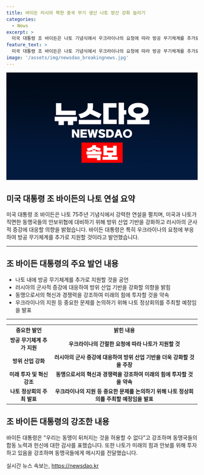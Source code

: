 ```yaml
---
title: 바이든 러시아 북한 중국 무기 생산 나토 방산 강화 늘리기
categories:
  - News
excerpt: >
  미국 대통령 조 바이든은 나토 기념식에서 우크라이나의 요청에 따라 방공 무기체계를 추가로 지원할 것이라고 발표했다. 러시아의 무기 생산량 증가에 대응하여 방위 산업 강화를 촉구한 그는, 동맹이 뒤처지는 것을 용납할 수 없다며 러시아의 방위 산업 강화를 비판했다. 이에 대한 대응으로 나토는 혁신적이고 경쟁력 있는 방위 장비를 생산할 수 있고, 모든 위협에 대비할 수 있는 미래의 힘에 투자하고 있다는 메시지를 세계에 전달했다. 
feature_text: >
  미국 대통령 조 바이든은 나토 기념식에서 우크라이나의 요청에 따라 방공 무기체계를 추가로 지원할 것이라고 발표했다. 러시아의 무기 생산량 증가에 대응하여 방위 산업 강화를 촉구한 그는, 동맹이 뒤처지는 것을 용납할 수 없다며 러시아의 방위 산업 강화를 비판했다. 이에 대한 대응으로 나토는 혁신적이고 경쟁력 있는 방위 장비를 생산할 수 있고, 모든 위협에 대비할 수 있는 미래의 힘에 투자하고 있다는 메시지를 세계에 전달했다. 
image: '/assets/img/newsdao_breakingnews.jpg'
---
```


<p><img src="/assets/img/newsdao_breakingnews.jpg" alt="pcversion 속보" /></p>

<h2 data-ke-size="size26">미국 대통령 조 바이든의 나토 연설 요약</h2>

<p data-ke-size="size16">미국 대통령 조 바이든은 나토 75주년 기념식에서 강력한 연설을 펼치며, 미국과 나토가 직면한 동맹국들의 안보위협에 대비하기 위해 방위 산업 기반을 강화하고 러시아의 군사적 증강에 대응할 의향을 밝혔습니다. 바이든 대통령은 특히 우크라이나의 요청에 부응하여 방공 무기체계를 추가로 지원할 것이라고 발언했습니다.</p>

<hr>

<h2 data-ke-size="size23">조 바이든 대통령의 주요 발언 내용</h2>

<ul>
  <li>나토 내에 방공 무기체계를 추가로 지원할 것을 공언</li>
  <li>러시아의 군사적 증강에 대응하여 방위 산업 기반을 강화할 의향을 밝힘</li>
  <li>동맹으로서의 혁신과 경쟁력을 강조하여 미래의 힘에 투자할 것을 약속</li>
  <li>우크라이나의 지원 등 중요한 문제를 논의하기 위해 나토 정상회의를 주최할 예정임을 발표</li>
</ul> 

<hr>

<table>
  <tr>
    <th>중요한 발언</th>
    <th>밝힌 내용</th>
  </tr>
  <tr>
    <td style="text-align: center; height: 17px;"><b>방공 무기체계 추가 지원</b></td>
    <td style="text-align: center; height: 17px;"><b>우크라이나의 간절한 요청에 따라 나토가 지원할 것</b></td>
  </tr>
  <tr>
    <td style="text-align: center; height: 17px;"><b>방위 산업 강화</b></td>
    <td style="text-align: center; height: 17px;"><b>러시아의 군사 증강에 대응하여 방위 산업 기반을 더욱 강화할 것을 주장</b></td>
  </tr>
  <tr>
    <td style="text-align: center; height: 17px;"><b>미래 투자 및 혁신 강조</b></td>
    <td style="text-align: center; height: 17px;"><b>동맹으로서의 혁신과 경쟁력을 강조하여 미래의 힘에 투자할 것을 약속</b></td>
  </tr>
  <tr>
    <td style="text-align: center; height: 17px;"><b>나토 정상회의 주최 발표</b></td>
    <td style="text-align: center; height: 17px;"><b>우크라이나의 지원 등 중요한 문제를 논의하기 위해 나토 정상회의를 주최할 예정임을 발표</b></td>
  </tr>
</table>

<h2 data-ke-size="size23">조 바이든 대통령의 강조한 내용</h2>

<p data-ke-size="size16">바이든 대통령은 "우리는 동맹이 뒤처지는 것을 허용할 수 없다"고 강조하며 동맹국들의 합동 노력과 헌신에 대한 감사를 표했습니다. 또한 나토가 미래의 힘과 안보를 위해 투자하고 있음을 강조하며 동맹국들에게 메시지를 전달했습니다.</p>
실시간 뉴스 속보는, <a href="https://newsdao.kr" rel="dofollow">https://newsdao.kr</a>


